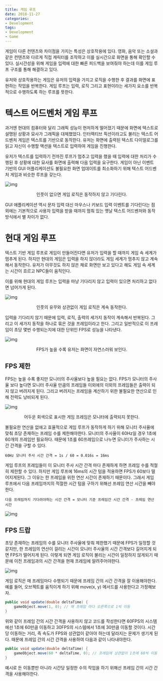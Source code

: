 ```yaml
---
title: 게임 루프
date: 2018-11-27
categories:
- Development
tags:
- Development
- Game
---
```


 게임이 다른 컨텐츠와 차이점을 가지는 특성은 상호작용에 있다. 영화, 음악 또는 소설과 같은 컨텐츠와 다르게 직접 캐릭터를 조작하고 이를 실시간으로 화면을 통해 확인할 수 있다. 실시간성을 위해 게임을 입력에 대한 빠른 피드백을 보여줘야 하는데 이를 게임 루프 구조를 통해 해결하고 있다.

 유저와 상호작용하는 게임은 유저의 입력을 가지고 로직을 수행한 후 결과를 화면에 표현하는 작업을 반복한다. 게임 루프는 입력, 로직 그리고 표현이라는 세가지 요소를 반복적으로 수행하도록 하는 루프를 뜻한다.

# 텍스트 어드벤처 게임 루프

 과거엔 현대의 컴퓨터와 달리 그래픽 성능이 현저하게 떨어졌기 때문에 화면에 텍스트로 설명된 상황과 묘사가 그래픽을 대체했었다. 인터렉티브 픽션이라고도 불리는 텍스트 어드벤처 게임은 텍스트를 기반으로 동작한다. 유저는 화면에 출력된 텍스트 다이얼로그를 읽고 자신이 수행할 액션을 텍스트로 입력하여 게임을 진행한다.

유저가 텍스트를 입력하기 전까진 루프가 멈추고 입력을 했을 때 입력에 대한 처리가 수행된 후 상황에 대한 묘사를 화면에 출력해 다음 입력을 요구한다. 게임이 아닌 이벤트 기반의 GUI 어플리케이션도 불필요한 화면 업데이트를 최소화하기 위해 텍스트 어드벤처 게임과 비슷한 루프을 갖는다.

![img](https://lh4.googleusercontent.com/0kL3qmNekSKe_rDZXupAlBzoHjMdLEziC7MClErq9Nn2VhiPYApJaghLE3-YiAS3gJvRvoBQOEoGlHDujFF6Q3cL_7j0iR5PTIeM9leT04_DRxYW-ff9oNftGcHas-BKks5NYmXd)

<center>인풋이 없으면 게임 로직은 동작하지 않고 기다린다.</center>

GUI 애플리케이션 역시 문자 입력 대신 마우스나 키보드 입력 이벤트를 기다린다는 점 외에는 기본적으로 사용자 입력을 받을 때까지 멈춰 있는 옛날 텍스트 어드벤처와 동작 방식에서 별 차이가 없다.

# 현대 게임 루프

 텍스트 기반 게임 루프로 게임이 만들어진다면 유저가 입력을 할 때까지 게임 속 세계가 멈추게 된다. 하지만 현대의 게임은 입력을 하지 않더라도 게임 세계가 멈추지 않고 계속해서 동작한다. 유저가 아무것도 하지 않은 채로 화면만 보고 있다고 해도 게임 속 세계는 시간이 흐르고 NPC들이 움직인다.

 이를 위해 현대의 게임 루프는 입력을 마냥 기다리지 않고 입력이 있으면 처리하고 없다면 넘어가게 된다.

![img](https://lh6.googleusercontent.com/GqWzYdejwwuspSeTnKAiJyLphcK6Cpc5gpf5R-cw9SCdEN6hEXCYCaLPMrGWlksHCKQPQYKYqBIG5a9ZgKnBLpIO-RtUb6t9Ly7ICaZ-OzRLlsn9lHJ81yPQA6n1vqvSPLQ-ACj6)

<center>인풋의 유무와 상관없이 게임 로직은 계속 동작한다.</center>

 입력을 기다리지 않기 때문에 입력, 로직, 출력의 세가지 동작이 계속해서 반복된다. 그리고 이 세가지 동작을 하나로 묶은 것을 프레임이라고 한다. 그리고 일반적으로 이 프레임이 초당 몇번 수행되는지에 대한 단위인 FPS로 성능을 나타낸다.

![img](https://user-images.githubusercontent.com/18159012/46985243-5f23a700-d124-11e8-9ab1-3d9cceb30a93.gif)

 <center>FPS가 높을 수록 유저는 화면이 자연스러워 보인다.</center>

## FPS 제한

 FPS는 높을 수록 좋지만 모니터의 주사율보다 높을 필요는 없다. FPS가 모니터의 주사율 보다 높다면 모니터 주사율 만큼의 프레임들 이외에의 이외의 프레임들은 출력이 되지 않고 버려지게 된다. 그리고 버려지는 프레임을 계산하기 위한 불필요한 연산으로 인해 전력도 낭비되게 된다.

![img](https://lh5.googleusercontent.com/L5o14uKIN1vjefgWt76e2z2fVRPWlz9eLXLY8R-RUt1kkIAXfRYBIci7MawE30MrRU0zDV2FuFU8c1hVANITth9VFducfbg-AJzofPCCdEu0WYC_-05PSluu0Shdje6CYt-6CYC3)

<center>어두운 회색으로 표시한 게임 프레임은 모니터에 출력되지 못한다.</center>

 불필요한 연산을 없애고 효율적으로 게임 루프가 동작하게 하기 위해 모니터 주사율에 맞춰 초당 존재하는 프레임 수를 제한해야한다. 모니터의 주사율이 60Hz일 경우 1초에 60개의 프레임만 필요하다. 때문에 1초를 60프레임으로 나누면 모니터가 주사하는 시간 간격을 구할 수 있다.

```
60Hz 모니터 주사 시간 간격 = 1s / 60 = 0.016s = 16ms
```

 게임 루프의 프레임들이 이 모니터 주사 시간 간격 마다 존재하게 하면 프레임 수를 적절히 제한할 수 있다. 하지만 게임 루프에 16ms의 시간 텀을 적용하면 FPS가 60보다 떨어지게된다. 그 이유는 한 프레임을 위한 연산 시간이 존재하기 때문이다. 그래서 게임 루프에서 다음 프레임까지의 적절한 시간 텀을 구하기 위해선 프레임 연산 시간을 빼야한다.

```
다음 프레임까지 기다려야하는 시간 간격 = 모니터 기준 프레임간 시간 간격 - 프레임 연산 시간
```

![img](https://lh5.googleusercontent.com/eQS94akkKipVA3lLo6UuQNdEU-JVyBPlwIggmQ6IWN5kY1o7suJgruI7X4qA4JtyufLfY5L1bfBDR8bRZiXH7MIQqK92mORxC5He59HB73rbEblgXc8qRdgxDA0Al6TR8pdHjMhM)

## FPS 드랍

 초당 존재하는 프레임의 수를 모니터 주사율에 맞춰 제한했기 때문에 FPS가 일정할 것 같지만, 한 프레임의 연산이 걸리는 시간이 모니터 주사율의 시간 간격보다 길어지게 되면 FPS가 떨어지게 된다. 이렇게 되면 게임 로직이 불리는 시간이 일정하지 않게되기 때문에 이전 프레임과의 시간 간격을 현재 프레임에 알려주어야한다.

![img](https://lh4.googleusercontent.com/YylHOkmHFJu2huil_jaQX-eDDNcGhLA7xMRwK4tWXy8w-SZYsotHD86Kfs13nkI6sWqr_pPqQOfG0Orl2dcy9tvNegYLzpVGHY1DYjBPlOq38_V26a540WcWN0nLNLIMeYB2KsMT)

 게임 로직은 매 프레임마다 수행되기 때문에 프레임 간의 시간 간격을 잘 이용해야한다. 예를 들어, 오브젝트를 움직이게 하기 위해 move(x, y) 메서드를 사용한다고 가정해보자.

```csharp
public void update(double deltaTime) {
    gameObject.move(1, 0); // 매 프레임 마다 오른쪽으로 1씩 이동
}
```

 위와 같이 프레임 간의 시간 간격을 사용하지 않고 코드를 작성한다면 60FPS의 시스템에선 1초에 60만큼 이동하고 30FPS의 시스템에서 1초에 30만큼 이동할 것이다. 시간 당 이동하는 거리, 즉 속도가 FPS와 상관없이 같아야 하는데 달라지는 문제가 생기게 된다. 때문에 프레임 간의 시간 간격을 사용하여 다음과 같이 나타내야한다.

```csharp
public void update(double deltaTime) {
    gameObject.move(60 * deltaTime, 0); // 프레임에 상관없이 1초에 60씩 이동
}
```

 예시로 든 이동뿐만 아니라 시간당 일정한 수의 작업을 하기 위해선 프레임 간의 시간 간격을 사용해야한다.
